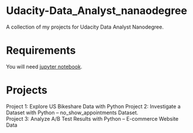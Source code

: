 # Udacity-Data_Analyst_nanaodegree

A collection of my projects for Udacity Data Analyst Nanodegree.

# Requirements
You will need [jupyter notebook](https://jupyter.org/install).


# Projects

Project 1: Explore US Bikeshare Data with Python
Project 2: Investigate a Dataset with Python – no_show_appointments Dataset. <br />
Project 3: Analyze A/B Test Results with Python – E-commerce Website Data
